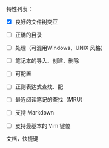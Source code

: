 特性列表：

- [x] 良好的文件树交互
- [ ] 正确的目录
- [ ] 处理（可混用Windows、UNIX 风格）
- [ ] 笔记本的导入、创建、删除
- [ ] 可配置
- [ ] 正则表达式查找、配
- [ ] 最近阅读笔记的查找（MRU）
- [ ] 支持 Markdown
- [ ] 支持最基本的 Vim 键位



文档，快捷键